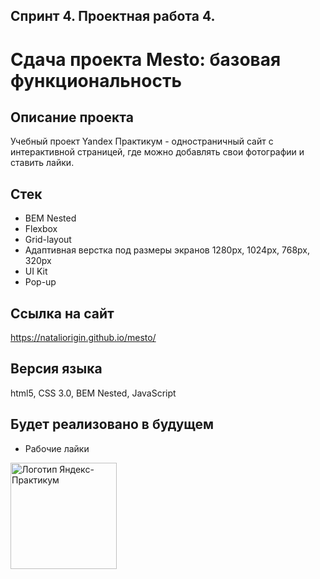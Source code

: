 ## Спринт 4. Проектная работа 4.
# Сдача проекта Mesto: базовая функциональность

## **Описание проекта**
Учебный проект Yandex Практикум - одностраничный сайт с интерактивной страницей, где можно добавлять свои фотографии и ставить лайки.

## **Стек**
* BEM Nested
* Flexbox
* Grid-layout
* Адаптивная верстка под размеры экранов 1280px, 1024px, 768px, 320px
* UI Kit
* Pop-up

## **Ссылка на сайт**
https://nataliorigin.github.io/mesto/
## **Версия языка**

html5, CSS 3.0, BEM Nested, JavaScript

## **Будет реализовано в будущем**
* Рабочие лайки

<img src="https://aaaaa.team/media/pages/projects/5moreminutes/2548460096-1617960411/hgiz8owlfbtdif3iekbud32onedefzarhfuriqad.png" alt="Логотип Яндекс-Практикум" width="170"/>

